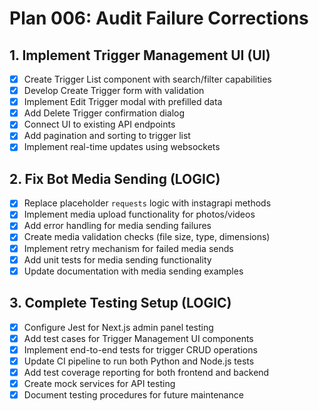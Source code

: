 # Plan 006: Audit Failure Corrections

## 1. Implement Trigger Management UI (UI)
- [x] Create Trigger List component with search/filter capabilities
- [x] Develop Create Trigger form with validation
- [x] Implement Edit Trigger modal with prefilled data
- [x] Add Delete Trigger confirmation dialog
- [x] Connect UI to existing API endpoints
- [x] Add pagination and sorting to trigger list
- [x] Implement real-time updates using websockets

## 2. Fix Bot Media Sending (LOGIC)
- [x] Replace placeholder `requests` logic with instagrapi methods
- [x] Implement media upload functionality for photos/videos
- [x] Add error handling for media sending failures
- [x] Create media validation checks (file size, type, dimensions)
- [x] Implement retry mechanism for failed media sends
- [x] Add unit tests for media sending functionality
- [x] Update documentation with media sending examples

## 3. Complete Testing Setup (LOGIC)
- [x] Configure Jest for Next.js admin panel testing
- [x] Add test cases for Trigger Management UI components
- [x] Implement end-to-end tests for trigger CRUD operations
- [x] Update CI pipeline to run both Python and Node.js tests
- [x] Add test coverage reporting for both frontend and backend
- [x] Create mock services for API testing
- [x] Document testing procedures for future maintenance